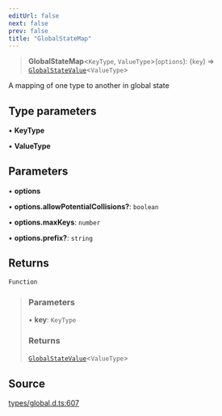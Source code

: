 ```yaml
---
editUrl: false
next: false
prev: false
title: "GlobalStateMap"
---
```


> **GlobalStateMap**\<`KeyType`, `ValueType`\>(`options`): (`key`) => [`GlobalStateValue`](../type-aliases/GlobalStateValue.md)\<`ValueType`\>

A mapping of one type to another in global state

## Type parameters

• **KeyType**

• **ValueType**

## Parameters

• **options**

• **options\.allowPotentialCollisions?**: `boolean`

• **options\.maxKeys**: `number`

• **options\.prefix?**: `string`

## Returns

`Function`

> ### Parameters
>
> • **key**: `KeyType`
>
> ### Returns
>
> [`GlobalStateValue`](../type-aliases/GlobalStateValue.md)\<`ValueType`\>
>

## Source

[types/global.d.ts:607](https://github.com/algorandfoundation/tealscript/blob/e015f8b0/types/global.d.ts#L607)
